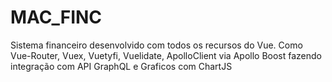 # MAC_FINC
Sistema financeiro desenvolvido com todos os recursos do Vue. Como Vue-Router, Vuex, Vuetyfi, Vuelidate, ApolloClient via Apollo Boost fazendo integração com API GraphQL e Graficos com ChartJS
